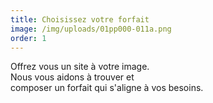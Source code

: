 ```yaml
---
title: Choisissez votre forfait
image: /img/uploads/01pp000-011a.png
order: 1
---
```

Offrez vous un site à votre image.<br >Nous vous aidons à trouver et<br >composer un forfait qui s'aligne à vos besoins.
